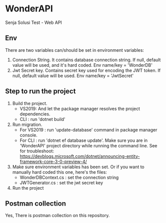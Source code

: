 # WonderAPI
Senja Solusi Test - Web API

## Env
There are two variables can/should be set in environment variables:
1. Connection String. 
   It contains database connection string. If null, default value will be used, and it's hard coded.
   Env name/key = 'WonderDB'
2. Jwt Secret key.
   Contains secret key used for encoding the JWT token. If null, default value will be used.
   Env name/key = 'JwtSecret'

## Step to run the project
1. Build the project.
   - VS2019: And let the package manager resolves the project dependencies.
   - CLI : run 'dotnet build'
2. Run migration. 
   - For VS2019 : run 'update-database' command in package manager console.
   - For CLI : run 'dotnet ef database update'. Make sure you are in 'WonderAPI' project directory while running the command line.
     See for troubleshoot: https://devblogs.microsoft.com/dotnet/announcing-entity-framework-core-3-0-preview-4/ 
3. Make sure environment variables has been set.
   Or if you want to manually hard coded this one, here's the files:
   - WonderDBContext.cs : set the connection string
   - JWTGenerator.cs : set the jwt secret key
4. Run the project

## Postman collection
Yes, There is postman collection on this repository.
